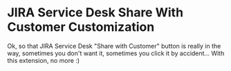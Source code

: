 # JIRA Service Desk Share With Customer Customization

Ok, so that JIRA Service Desk "Share with Customer" button is really in the way, sometimes you don't want it, sometimes you click it by accident... With this extension, no more :)
